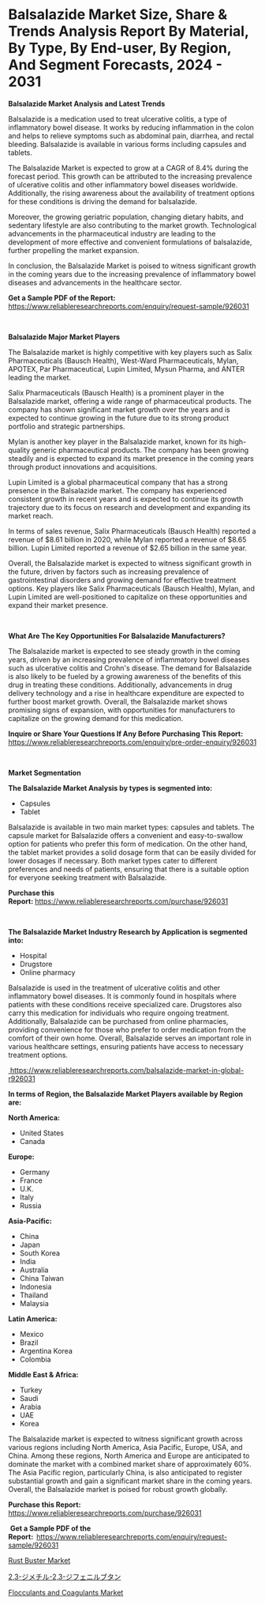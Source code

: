 <p><h1>Balsalazide Market Size, Share & Trends Analysis Report By Material, By Type, By End-user, By Region, And Segment Forecasts, 2024 - 2031</h1></p><p><strong>Balsalazide Market Analysis and Latest Trends</strong></p>
<p><p>Balsalazide is a medication used to treat ulcerative colitis, a type of inflammatory bowel disease. It works by reducing inflammation in the colon and helps to relieve symptoms such as abdominal pain, diarrhea, and rectal bleeding. Balsalazide is available in various forms including capsules and tablets.</p><p>The Balsalazide Market is expected to grow at a CAGR of 8.4% during the forecast period. This growth can be attributed to the increasing prevalence of ulcerative colitis and other inflammatory bowel diseases worldwide. Additionally, the rising awareness about the availability of treatment options for these conditions is driving the demand for balsalazide.</p><p>Moreover, the growing geriatric population, changing dietary habits, and sedentary lifestyle are also contributing to the market growth. Technological advancements in the pharmaceutical industry are leading to the development of more effective and convenient formulations of balsalazide, further propelling the market expansion.</p><p>In conclusion, the Balsalazide Market is poised to witness significant growth in the coming years due to the increasing prevalence of inflammatory bowel diseases and advancements in the healthcare sector.</p></p>
<p><strong>Get a Sample PDF of the Report:&nbsp;</strong> <a href="https://www.reliableresearchreports.com/enquiry/request-sample/926031">https://www.reliableresearchreports.com/enquiry/request-sample/926031</a></p>
<p>&nbsp;</p>
<p><strong>Balsalazide Major Market Players</strong></p>
<p><p>The Balsalazide market is highly competitive with key players such as Salix Pharmaceuticals (Bausch Health), West-Ward Pharmaceuticals, Mylan, APOTEX, Par Pharmaceutical, Lupin Limited, Mysun Pharma, and ANTER leading the market. </p><p>Salix Pharmaceuticals (Bausch Health) is a prominent player in the Balsalazide market, offering a wide range of pharmaceutical products. The company has shown significant market growth over the years and is expected to continue growing in the future due to its strong product portfolio and strategic partnerships.</p><p>Mylan is another key player in the Balsalazide market, known for its high-quality generic pharmaceutical products. The company has been growing steadily and is expected to expand its market presence in the coming years through product innovations and acquisitions.</p><p>Lupin Limited is a global pharmaceutical company that has a strong presence in the Balsalazide market. The company has experienced consistent growth in recent years and is expected to continue its growth trajectory due to its focus on research and development and expanding its market reach.</p><p>In terms of sales revenue, Salix Pharmaceuticals (Bausch Health) reported a revenue of $8.61 billion in 2020, while Mylan reported a revenue of $8.65 billion. Lupin Limited reported a revenue of $2.65 billion in the same year.</p><p>Overall, the Balsalazide market is expected to witness significant growth in the future, driven by factors such as increasing prevalence of gastrointestinal disorders and growing demand for effective treatment options. Key players like Salix Pharmaceuticals (Bausch Health), Mylan, and Lupin Limited are well-positioned to capitalize on these opportunities and expand their market presence.</p></p>
<p>&nbsp;</p>
<p><strong>What Are The Key Opportunities For Balsalazide Manufacturers?</strong></p>
<p><p>The Balsalazide market is expected to see steady growth in the coming years, driven by an increasing prevalence of inflammatory bowel diseases such as ulcerative colitis and Crohn's disease. The demand for Balsalazide is also likely to be fueled by a growing awareness of the benefits of this drug in treating these conditions. Additionally, advancements in drug delivery technology and a rise in healthcare expenditure are expected to further boost market growth. Overall, the Balsalazide market shows promising signs of expansion, with opportunities for manufacturers to capitalize on the growing demand for this medication.</p></p>
<p><strong>Inquire or Share Your Questions If Any Before Purchasing This Report:</strong> <a href="https://www.reliableresearchreports.com/enquiry/pre-order-enquiry/926031">https://www.reliableresearchreports.com/enquiry/pre-order-enquiry/926031</a></p>
<p>&nbsp;</p>
<p><strong>Market Segmentation</strong></p>
<p><strong>The Balsalazide Market Analysis by types is segmented into:</strong></p>
<p><ul><li>Capsules</li><li>Tablet</li></ul></p>
<p><p>Balsalazide is available in two main market types: capsules and tablets. The capsule market for Balsalazide offers a convenient and easy-to-swallow option for patients who prefer this form of medication. On the other hand, the tablet market provides a solid dosage form that can be easily divided for lower dosages if necessary. Both market types cater to different preferences and needs of patients, ensuring that there is a suitable option for everyone seeking treatment with Balsalazide.</p></p>
<p><strong>Purchase this Report:&nbsp;</strong><a href="https://www.reliableresearchreports.com/purchase/926031">https://www.reliableresearchreports.com/purchase/926031</a></p>
<p>&nbsp;</p>
<p><strong>The Balsalazide Market Industry Research by Application is segmented into:</strong></p>
<p><ul><li>Hospital</li><li>Drugstore</li><li>Online pharmacy</li></ul></p>
<p><p>Balsalazide is used in the treatment of ulcerative colitis and other inflammatory bowel diseases. It is commonly found in hospitals where patients with these conditions receive specialized care. Drugstores also carry this medication for individuals who require ongoing treatment. Additionally, Balsalazide can be purchased from online pharmacies, providing convenience for those who prefer to order medication from the comfort of their own home. Overall, Balsalazide serves an important role in various healthcare settings, ensuring patients have access to necessary treatment options.</p></p>
<p><a href="https://www.reliableresearchreports.com/balsalazide-market-in-global-r926031">&nbsp;https://www.reliableresearchreports.com/balsalazide-market-in-global-r926031</a></p>
<p><strong>In terms of Region, the Balsalazide Market Players available by Region are:</strong></p>
<p>
    <p> <strong> North America: </strong>
        <ul>
            <li>United States</li>
            <li>Canada</li>
        </ul>
        </p> 
    <p> <strong> Europe: </strong>
        <ul>
            <li>Germany</li>
            <li>France</li>
            <li>U.K.</li>
            <li>Italy</li>
            <li>Russia</li>
        </ul>
        </p> 
    <p> <strong> Asia-Pacific: </strong>
        <ul>
            <li>China</li>
            <li>Japan</li>
            <li>South Korea</li>
            <li>India</li>
            <li>Australia</li>
            <li>China Taiwan</li>
            <li>Indonesia</li>
            <li>Thailand</li>
            <li>Malaysia</li>
        </ul>
        </p> 
    <p> <strong> Latin America: </strong>
        <ul>
            <li>Mexico</li>
            <li>Brazil</li>
            <li>Argentina Korea</li>
            <li>Colombia</li>
        </ul>
        </p> 
    <p> <strong> Middle East & Africa: </strong>
        <ul>
            <li>Turkey</li>
            <li>Saudi</li>
            <li>Arabia</li>
            <li>UAE</li>
            <li>Korea</li>
        </ul>
    </p>
    </p>
<p><p>The Balsalazide market is expected to witness significant growth across various regions including North America, Asia Pacific, Europe, USA, and China. Among these regions, North America and Europe are anticipated to dominate the market with a combined market share of approximately 60%. The Asia Pacific region, particularly China, is also anticipated to register substantial growth and gain a significant market share in the coming years. Overall, the Balsalazide market is poised for robust growth globally.</p></p>
<p><strong>Purchase this Report: </strong><a href="https://www.reliableresearchreports.com/purchase/926031">https://www.reliableresearchreports.com/purchase/926031</a></p>
<p>&nbsp;<strong>Get a Sample PDF of the Report:&nbsp;&nbsp;</strong><a href="https://www.reliableresearchreports.com/enquiry/request-sample/926031">https://www.reliableresearchreports.com/enquiry/request-sample/926031</a></p>
<p><strong></strong></p>
<p><p><a href="https://github.com/SheilaBruen2023/Market-Research-Report-List-2/blob/main/rust-buster-market.md">Rust Buster Market</a></p><p><a href="https://github.com/SimeonBode1/Market-Research-Report-List-1/blob/main/9042581178007.md">2,3-ジメチル-2,3-ジフェニルブタン</a></p><p><a href="https://github.com/arionmp/Market-Research-Report-List-4/blob/main/flocculants-and-coagulants-market.md">Flocculants and Coagulants Market</a></p></p>
